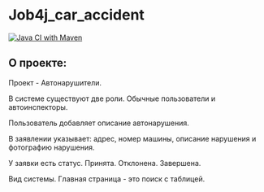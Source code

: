 # Job4j_car_accident

[![Java CI with Maven](https://github.com/CyberfuzZ-Apps/job4j_car_accident/actions/workflows/maven.yml/badge.svg)](https://github.com/CyberfuzZ-Apps/job4j_car_accident/actions/workflows/maven.yml)

## О проекте:

Проект - Автонарушители.

В системе существуют две роли. Обычные пользователи и автоинспекторы.

Пользователь добавляет описание автонарушения.

В заявлении указывает: адрес, номер машины, описание нарушения и фотографию нарушения.

У заявки есть статус. Принята. Отклонена. Завершена.

Вид системы. Главная страница - это поиск с таблицей.